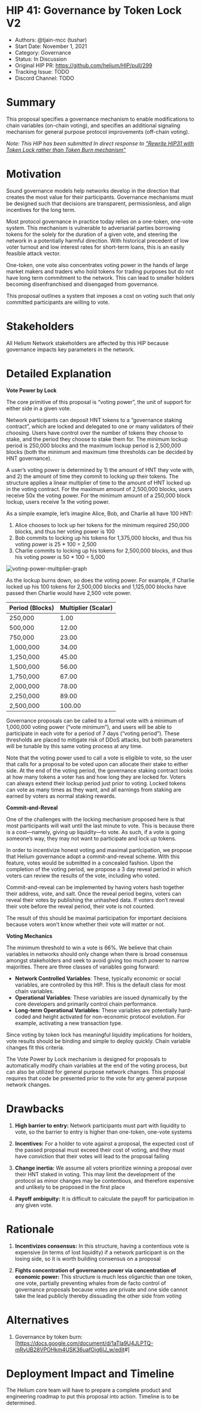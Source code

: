 # HIP 41: Governance by Token Lock V2

- Authors: @tjain-mcc (tushar)
- Start Date: November 1, 2021
- Category: Governance
- Status: In Discussion
- Original HIP PR: <https://github.com/helium/HIP/pull/299>
- Tracking Issue: TODO
- Discord Channel: TODO

# Summary

This proposal specifies a governance mechanism to enable modifications to chain variables (on-chain voting), and specifies an additional signaling mechanism for general purpose protocol improvements (off-chain voting).

_Note: This HIP has been submitted In direct response to ["Rewrite HIP31 with Token Lock rather than Token Burn mechanism"](https://github.com/helium/HIP/pull/252)_

# Motivation

Sound governance models help networks develop in the direction that creates the most value for their participants. Governance mechanisms must be designed such that decisions are transparent, permissionless, and align incentives for the long term.

Most protocol governance in practice today relies on a one-token, one-vote system. This mechanism is vulnerable to adversarial parties borrowing tokens for the solely for the duration of a given vote, and steering the network in a potentially harmful direction. With historical precedent of low voter turnout and low interest rates for short-term loans, this is an easily feasible attack vector.

One-token, one vote also concentrates voting power in the hands of large market makers and traders who hold tokens for trading purposes but do not have long term commitment to the network. This can lead to smaller holders becoming disenfranchised and disengaged from governance.

This proposal outlines a system that imposes a cost on voting such that only committed participants are willing to vote.

# Stakeholders

All Helium Network stakeholders are affected by this HIP because governance impacts key parameters in the network.

# Detailed Explanation

**Vote Power by Lock**

The core primitive of this proposal is “voting power”, the unit of support for either side in a given vote.

Network participants can deposit HNT tokens to a “governance staking contract”, which are locked and delegated to one or many validators of their choosing. Users have control over the number of tokens they choose to stake, and the period they choose to stake them for. The minimum lockup period is 250,000 blocks and the maximum lockup period is 2,500,000 blocks (both the minimum and maximum time thresholds can be decided by HNT governance).

A user’s voting power is determined by 1) the amount of HNT they vote with, and 2) the amount of time they commit to locking up their tokens. The structure applies a linear multiplier of time to the amount of HNT locked up in the voting contract. For the maximum amount of 2,500,000 blocks, users receive 50x the voting power. For the minimum amount of a 250,000 block lockup, users receive 1x the voting power.

As a simple example, let’s imagine Alice, Bob, and Charlie all have 100 HNT:

1. Alice chooses to lock up her tokens for the minimum required 250,000 blocks, and thus her voting power is 100
2. Bob commits to locking up his tokens for 1,375,000 blocks, and thus his voting power is 25 \* 100 = 2,500
3. Charlie commits to locking up his tokens for 2,500,000 blocks, and thus his voting power is 50 \* 100 = 5,000

![voting-power-multiplier-graph](0041-governance-by-token-lock-v2/voting-power-multiplier.png)

As the lockup burns down, so does the voting power. For example, if Charlie locked up his 100 tokens for 2,500,000 blocks and 1,125,000 blocks have passed then Charlie would have 2,500 vote power.

| Period (Blocks) | Multiplier (Scalar) |
| --------------- | ------------------- |
| 250,000         | 1.00                |
| 500,000         | 12.00               |
| 750,000         | 23.00               |
| 1,000,000       | 34.00               |
| 1,250,000       | 45.00               |
| 1,500,000       | 56.00               |
| 1,750,000       | 67.00               |
| 2,000,000       | 78.00               |
| 2,250,000       | 89.00               |
| 2,500,000       | 100.00              |

Governance proposals can be called to a formal vote with a minimum of 1,000,000 voting power (“vote minimum”), and users will be able to participate in each vote for a period of 7 days (“voting period”). These thresholds are placed to mitigate risk of DDoS attacks, but both parameters will be tunable by this same voting process at any time.

Note that the voting power used to call a vote is eligible to vote, so the user that calls for a proposal to be voted upon can allocate their stake to either side. At the end of the voting period, the governance staking contract looks at how many tokens a voter has and how long they are locked for. Voters can always extend their lockup period just prior to voting. Locked tokens can vote as many times as they want, and all earnings from staking are earned by voters as normal staking rewards.

**Commit-and-Reveal**

One of the challenges with the locking mechanism proposed here is that most participants will wait until the last minute to vote. This is because there is a cost—namely, giving up liquidity—to vote. As such, if a vote is going someone’s way, they may not want to participate and lock up tokens.

In order to incentivize honest voting and maximal participation, we propose that Helium governance adopt a commit-and-reveal scheme. With this feature, votes would be submitted in a concealed fashion. Upon the completion of the voting period, we propose a 3 day reveal period in which voters can review the results of the vote, including who voted.

Commit-and-reveal can be implemented by having voters hash together their address, vote, and salt. Once the reveal period begins, voters can reveal their votes by publishing the unhashed data. If voters don’t reveal their vote before the reveal period, their vote is not counted.

The result of this should be maximal participation for important decisions because voters won’t know whether their vote will matter or not.

**Voting Mechanics**

The minimum threshold to win a vote is 66%. We believe that chain variables in networks should only change when there is broad consensus amongst stakeholders and seek to avoid giving too much power to narrow majorities. There are three classes of variables going forward:

- **Network Controlled Variables**: These, typically economic or social variables, are controlled by this HIP. This is the default class for most chain variables.
- **Operational Variables**: These variables are issued dynamically by the core developers and primarily control chain performance.
- **Long-term Operational Variables**: These variables are potentially hard-coded and height activated for non-economic protocol evolution. For example, activating a new transaction type.

Since voting by token lock has meaningful liquidity implications for holders, vote results should be binding and simple to deploy quickly. Chain variable changes fit this criteria.

The Vote Power by Lock mechanism is designed for proposals to automatically modify chain variables at the end of the voting process, but can also be utilized for general purpose network changes. This proposal requires that code be presented prior to the vote for any general purpose network changes.

# Drawbacks

1. **High barrier to entry:** Network participants must part with liquidity to vote, so the barrier to entry is higher than one-token, one-vote systems

2. **Incentives:** For a holder to vote against a proposal, the expected cost of the passed proposal must exceed their cost of voting, and they must have conviction that their votes will lead to the proposal failing

3. **Change inertia:** We assume all voters prioritize winning a proposal over their HNT staked in voting. This may limit the development of the protocol as minor changes may be contentious, and therefore expensive and unlikely to be proposed in the first place

4. **Payoff ambiguity:** It is difficult to calculate the payoff for participation in any given vote.

# Rationale

1. **Incentivizes consensus:** In this structure, having a contentious vote is expensive (in terms of lost liquidity) if a network participant is on the losing side, so it is worth building consensus on a proposal

2. **Fights concentration of governance power via concentration of economic power:** This structure is much less oligarchic than one token, one vote, partially preventing whales from de facto control of governance proposals because votes are private and one side cannot take the lead publicly thereby dissuading the other side from voting

# Alternatives

1. Governance by token burn:[<https://docs.google.com/document/d/1aTla9U4JLPTQ-mRyUB28VPOHkm4USK36uafOig6IJ_w/edit>#]

# Deployment Impact and Timeline

The Helium core team will have to prepare a complete product and engineering roadmap to put this proposal into action. Timeline is to be determined.
